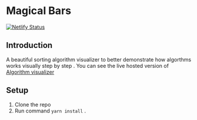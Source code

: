 # Magical Bars

[![Netlify Status](https://api.netlify.com/api/v1/badges/9818c16f-4eb6-453d-9a62-80d58c38e6f7/deploy-status)](https://app.netlify.com/sites/magicalbars/deploys)

## Introduction
A beautiful sorting algorithm visualizer to better demonstrate how algorthms works visually step by step . 
You can see the live hosted version of <a target="_blank" href="http://magicalbars.netlify.app/">Algorithm visualizer</a>

## Setup
1. Clone the repo
2. Run command `yarn install` .
